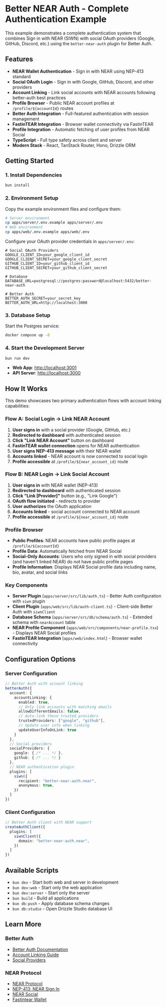 # Better NEAR Auth - Complete Authentication Example

This example demonstrates a complete authentication system that combines Sign in with NEAR (SIWN) with social OAuth providers (Google, GitHub, Discord, etc.) using the `better-near-auth` plugin for Better Auth.

## Features

- **NEAR Wallet Authentication** - Sign in with NEAR using NEP-413 standard
- **Social OAuth Login** - Sign in with Google, GitHub, Discord, and other providers
- **Account Linking** - Link social accounts with NEAR accounts following better-auth best practices
- **Profile Browser** - Public NEAR account profiles at `/profile/${accountId}` routes
- **Better Auth Integration** - Full-featured authentication with session management
- **FastinTEAR Integration** - Browser wallet connectivity via FastinTEAR
- **Profile Integration** - Automatic fetching of user profiles from NEAR Social
- **TypeScript** - Full type safety across client and server
- **Modern Stack** - React, TanStack Router, Hono, Drizzle ORM

## Getting Started

### 1. Install Dependencies

```bash
bun install
```

### 2. Environment Setup

Copy the example environment files and configure them:

```bash
# Server environment
cp apps/server/.env.example apps/server/.env
# Web environment
cp apps/web/.env.example apps/web/.env
```

Configure your OAuth provider credentials in `apps/server/.env`:

```env
# Social OAuth Providers
GOOGLE_CLIENT_ID=your_google_client_id
GOOGLE_CLIENT_SECRET=your_google_client_secret
GITHUB_CLIENT_ID=your_github_client_id
GITHUB_CLIENT_SECRET=your_github_client_secret

# Database
DATABASE_URL=postgresql://postgres:password@localhost:5432/better-near-auth

# Better Auth
BETTER_AUTH_SECRET=your_secret_key
BETTER_AUTH_URL=http://localhost:3000
```

### 3. Database Setup

Start the Postgres service:

```bash
docker compose up -d
```

### 4. Start the Development Server

```bash
bun run dev
```

- **Web App**: [http://localhost:3001](http://localhost:3001)
- **API Server**: [http://localhost:3000](http://localhost:3000)

## How It Works

This demo showcases two primary authentication flows with account linking capabilities:

### Flow A: Social Login → Link NEAR Account

1. **User signs in** with a social provider (Google, GitHub, etc.)
2. **Redirected to dashboard** with authenticated session
3. **Click "Link NEAR Account"** button on dashboard
4. **FastinTEAR wallet connection** opens for NEAR authentication
5. **User signs NEP-413 message** with their NEAR wallet
6. **Accounts linked** - NEAR account is now connected to social login
7. **Profile accessible** at `/profile/${near_account_id}` route

### Flow B: NEAR Login → Link Social Account

1. **User signs in** with NEAR wallet (NEP-413)
2. **Redirected to dashboard** with authenticated session
3. **Click "Link [Provider]"** button (e.g., "Link Google")
4. **OAuth flow initiated** - redirects to provider
5. **User authorizes** the OAuth application
6. **Accounts linked** - social account connected to NEAR account
7. **Profile accessible** at `/profile/${near_account_id}` route

### Profile Browser

- **Public Profiles**: NEAR accounts have public profile pages at `/profile/${accountId}`
- **Profile Data**: Automatically fetched from NEAR Social
- **Social-Only Accounts**: Users who only signed in with social providers (and haven't linked NEAR) do not have public profile pages
- **Profile Information**: Displays NEAR Social profile data including name, bio, avatar, and social links

### Key Components

- **Server Plugin** (`apps/server/src/lib/auth.ts`) - Better Auth configuration with `siwn` plugin
- **Client Plugin** (`apps/web/src/lib/auth-client.ts`) - Client-side Better Auth with `siwnClient`
- **Database Schema** (`apps/server/src/db/schema/auth.ts`) - Extended schema with `nearAccount` table
- **NEAR Profile Component** (`apps/web/src/components/near-profile.tsx`) - Displays NEAR Social profiles
- **FastinTEAR Integration** (`apps/web/index.html`) - Browser wallet connectivity

## Configuration Options

### Server Configuration

```typescript
// Better Auth with account linking
betterAuth({
  account: {
    accountLinking: {
      enabled: true,
      // Only link accounts with matching emails
      allowDifferentEmails: false,
      // Auto-link these trusted providers
      trustedProviders: ["google", "github"],
      // Update user info when linking
      updateUserInfoOnLink: true
    }
  },
  // Social providers
  socialProviders: {
    google: { /* ... */ },
    github: { /* ... */ }
  },
  // NEAR authentication plugin
  plugins: [
    siwn({
      recipient: "better-near-auth.near",
      anonymous: true,
    })
  ]
})
```

### Client Configuration

```typescript
// Better Auth client with NEAR support
createAuthClient({
  plugins: [
    siwnClient({
      domain: "better-near-auth.near",
    })
  ]
})
```

## Available Scripts

- `bun dev` - Start both web and server in development
- `bun dev:web` - Start only the web application
- `bun dev:server` - Start only the server
- `bun build` - Build all applications
- `bun db:push` - Apply database schema changes
- `bun db:studio` - Open Drizzle Studio database UI

## Learn More

### Better Auth

- [Better Auth Documentation](https://better-auth.com)
- [Account Linking Guide](https://better-auth.com/docs/concepts/users-accounts#account-linking)
- [Social Providers](https://better-auth.com/docs/concepts/oauth)

### NEAR Protocol

- [NEAR Protocol](https://near.org)
- [NEP-413: NEAR Sign In](https://github.com/near/NEPs/blob/master/neps/nep-0413.md)
- [NEAR Social](https://near.social)
- [Fastintear Wallet](https://github.com/fastnear/fastintear)
